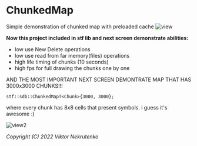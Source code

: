 # ChunkedMap
Simple demonstration of chunked map with preloaded cache
![view](https://scontent.flwo4-1.fna.fbcdn.net/v/t39.30808-6/315858384_167482635901605_7652724936059952543_n.jpg?_nc_cat=110&ccb=1-7&_nc_sid=730e14&_nc_ohc=YCjMsJ44DCoAX_OmCIQ&_nc_ht=scontent.flwo4-1.fna&oh=00_AfBRoqVbEv0uVY4H7UoCZUvvQeL5tDdsICY5uw75kdjuLA&oe=63801CB9)

**Now this project included in stf lib and next screen demonstrate abilities:**
* low use New Delete operations
* low use read from far memory(files) operations
* high life timing of chunks (10 seconds)
* high fps for full drawing the chunks one by one

AND THE MOST IMPORTANT
NEXT SCREEN DEMONTRATE MAP THAT HAS 3000x3000 CHUNKS!!!
```
stf::sdb::ChunkedMapT<Chunk>{3000, 3000};
```
where every chunk has 8x8 cells that present symbols. i guess it's awesome :)

![view2](https://scontent.fiev22-1.fna.fbcdn.net/v/t39.30808-6/316409345_167914455858423_3012120143325328283_n.jpg?_nc_cat=108&ccb=1-7&_nc_sid=730e14&_nc_ohc=XelQagqE2c0AX_-g0pu&_nc_ht=scontent.fiev22-1.fna&oh=00_AfDVt_FfXBjefKTE1zpQYEQZ2x6DdHzCfrAl1FgtHjLZxg&oe=63820CBB)

*Copyright (C) 2022 Viktor Nekrutenko*
